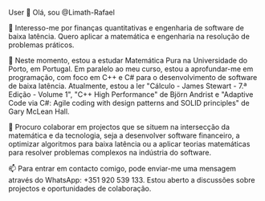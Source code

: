 User
👋 Olá, sou @Limath-Rafael

👀 Interesso-me por finanças quantitativas e engenharia de software de baixa latência. Quero aplicar a matemática e engenharia na resolução de problemas práticos.

🌱 Neste momento, estou a estudar Matemática Pura na Universidade do Porto, em Portugal. Em paralelo ao meu curso, estou a aprofundar-me em programação, com foco em C++ e C# para o desenvolvimento de software de baixa latência. Atualmente, estou a ler "Cálculo - James Stewart - 7.ª Edição - Volume 1", "C++ High Performance" de Björn Andrist e "Adaptive Code via C#: Agile coding with design patterns and SOLID principles" de Gary McLean Hall.

💞️ Procuro colaborar em projectos que se situem na intersecção da matemática e da tecnologia, seja a desenvolver software financeiro, a optimizar algoritmos para baixa latência ou a aplicar teorias matemáticas para resolver problemas complexos na indústria do software.

📫 Para entrar em contacto comigo, pode enviar-me uma mensagem através do WhatsApp: +351 920 539 133. Estou aberto a discussões sobre projectos e oportunidades de colaboração.
